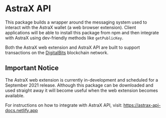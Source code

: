 # AstraX API

This package builds a wrapper around the messaging system used to interact with
the AstraX wallet (a web browser extension). Client applications will be able to
install this package from npm and then integrate with AstraX using dev-friendly
methods like `getPublicKey`.

Both the AstraX web extension and AstraX API are built to support transactions
on the [DigitalBits](https://digitalbits.io) blockchain network.

## Important Notice

The AstraX web extension is currently in-development and scheduled for a
September 2021 release. Although this package can be downloaded and used
straight away it will become useful when the web extension becomes available.

For instructions on how to integrate with AstraX API, visit:
https://astrax-api-docs.netlify.app
